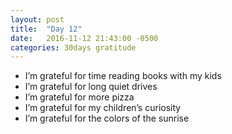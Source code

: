 ```yaml
---
layout: post
title:  "Day 12"
date:   2016-11-12 21:43:00 -0500
categories: 30days gratitude
---
```


* I’m grateful for time reading books with my kids
* I’m grateful for long quiet drives
* I’m grateful for more pizza
* I’m grateful for my children’s curiosity
* I’m grateful for the colors of the sunrise